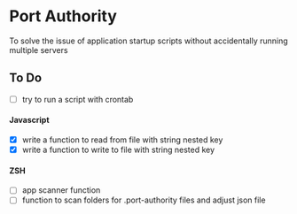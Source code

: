 # Port Authority

To solve the issue of application startup scripts without accidentally running multiple servers

## To Do

- [ ] try to run a script with crontab

#### Javascript

- [x] write a function to read from file with string nested key
- [x] write a function to write to file with string nested key

#### ZSH

- [ ] app scanner function
- [ ] function to scan folders for .port-authority files and adjust json file
